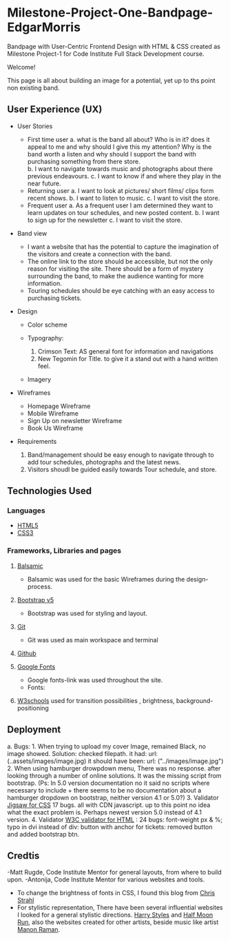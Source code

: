 # Milestone-Project-One-Bandpage-EdgarMorris
Bandpage with User-Centric Frontend Design with HTML & CSS created as Milestone Project-1 for Code Institute Full Stack Development course.

Welcome!

This page is all about building an image for a potential, yet up to ths point non existing band.



## User Experience (UX)
* User Stories
   * First time user 
     a. what is the band all about? Who is in it? does it appeal to me and why should I give this my attention? Why is the band worth a listen and why should I support the band with purchasing something from there store.  
     b. I want to navigate towards music and photographs about there previous endeavours. 
     c. I want to know if and where they play in the near future. 
   * Returning user
     a. I want to look at pictures/ short films/ clips form recent shows.
     b. I want to listen to music.
     c. I want to visit the store.
   * Frequent user
     a. As a frequent user I am determined they want to learn updates on tour schedules, and new posted content.
     b. I want to sign up for the newsletter
     c. I want to visit the store.
     
 * Band view
    * I want a website that has the potential to capture the imagination of the visitors and create a connection with the band. 
    * The online link to the store should be accessible, but not the only reason for visiting the site. There should be a form of mystery surrounding the band, to make the audience wanting for more information. 
    * Touring schedules should be eye catching with an easy access to purchasing tickets.
     
* Design
  * Color scheme 
    
  * Typography:
    1. Crimson Text: AS general font for information and navigations 
    2. New Tegomin for Title. to give it a stand out with a hand written feel.
    
  * Imagery

* Wireframes
  - Homepage Wireframe
  - Mobile Wireframe
  - Sign Up on newsletter Wireframe
  - Book Us Wireframe

* Requirements
    1. Band/management should be easy enough to navigate through to add tour schedules, photographs and the latest news.
    2. Visitors shoudl be guided easily towards Tour schedule, and store.



## Technologies Used
### Languages
  - [HTML5](https://en.wikipedia.org/wiki/HTML5)
  - [CSS3](https://en.wikipedia.org/wiki/CSS)

### Frameworks, Libraries and pages
  1. [Balsamic](https://balsamiq.cloud/spaces)
      - Balsamic was used for the basic Wireframes during the design-process.
  2. [Bootstrap v5](https://getbootstrap.com/)
      - Bootstrap was used for styling and layout.
  3. [Git](https://gitpod.io/workspaces/)
      - Git was used as main workspace and terminal
  5. [Github](https://github.com/)

  6. [Google Fonts](https://fonts.google.com/)
      - Google fonts-link was used throughout the site.
      - Fonts: 
  
  7. [W3schools](https://www.w3schools.com/css/css3_transitions.asp)
      used for transition possibilities , brightness, background-positioning

## Deployment

  a. Bugs: 
      1. When trying to upload my cover Image, remained Black, no image showed. 
              Solution: checked filepath. it had: url:(..assets/images/image.jpg) it should have been: url: ("../images/image.jpg")
      2. When using hamburger drowpdown menu, There was no response. after looking through a number of online solutions. It was the missing script from bootstrap. (Ps: In 5.0 version documentation no it said no scripts where necessary to include + there seems to be no documentation about a hamburger dropdown on bootstrap, neither version 4.1 or 5.0?)
      3. Validator [Jigsaw for CSS](https://jigsaw.w3.org/css-validator/validator?uri=https%3A%2F%2Fvirgil-derek.github.io%2FMilestone-Project-One-Bandpage-EdgarMorris%2F&profile=css3svg&usermedium=all&warning=1&vextwarning=&lang=nl) 
        17 bugs. all with CDN javascript. up to this point no idea what the exact problem is. Perhaps newest version 5.0 instead of 4.1 version. 
      4. Validator [W3C validator for HTML](https://validator.w3.org/nu/?doc=https%3A%2F%2Fvirgil-derek.github.io%2FMilestone-Project-One-Bandpage-EdgarMorris%2F) : 24 bugs: font-weight px & %; typo in dvi instead of div: button with anchor for tickets: removed button and added bootstrap btn. 

## Credtis

-Matt Rugde, Code Institute Mentor for general layouts, from where to build upon. 
-Antonija, Code Institute Mentor for various websites and tools.
- To change the brightness of fonts in CSS, I found this blog from [Chris Strahl]("https://weblog.west-wind.com/posts/2020/Jul/28/Using-the-brightness-CSS-Filter-to-generically-highlight-Content")
- For stylistic representation, There have been several influential websites I looked for a general stylistic directions. [Harry Styles](https://hstyles.co.uk/) and [Half Moon Run](https://www.halfmoonrun.com/), also the websites created for other artists, beside music like artist [Manon Raman](https://www.manonraman.com/?fbclid=IwAR09_Qdmei5PXMrwK4QvE4_NXZ4lBFkdGu2ovQj0op58Iui1IALl64ggAeQ). 
